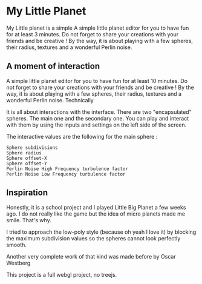 # My Little Planet

My Little planet is a simple A simple little planet editor for you to have fun for at least 3 minutes. 
Do not forget to share your creations with your friends and be creative ! 
By the way, it is about playing with a few spheres, their radius, textures and a wonderful Perlin noise.


## A moment of interaction

A simple little planet editor for you to have fun for at least 10 minutes. Do not forget to share your creations with your friends and be creative ! By the way, it is about playing with a few spheres, their radius, textures and a wonderful Perlin noise.
Technically

It is all about interactions with the interface. There are two "encapsulated" spheres. The main one and the secondary one. You can play and interact with them by using the inputs and settings on the left side of the screen.

The interactive values are the following for the main sphere :

    Sphere subdivisions
    Sphere radius
    Sphere offset-X
    Sphere offset-Y
    Perlin Noise High Frequency turbulence factor
    Perlin Noise Low Frequency turbulence factor

## Inspiration

Honestly, it is a school project and I played Little Big Planet a few weeks ago. I do not really like the game but the idea of micro planets made me smile. That's why.

I tried to approach the low-poly style (because oh yeah I love it) by blocking the maximum subdivision values so the spheres cannot look perfectly smooth.

Another very complete work of that kind was made before by Oscar Westberg

This project is a full webgl project, no treejs.
